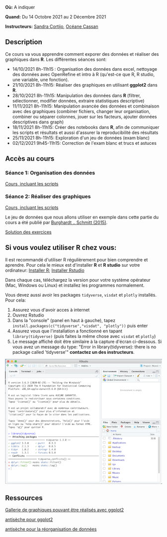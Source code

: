 **Où:** A indiquer

**Quand:** Du 14 Octobre 2021 au 2 Décembre 2021

**Instructeurs:** 
[Sandra Cortijo](mailto:sandra.cortijo@cnrs.fr), 
[Océane Cassan](mailto:Oceane.CASSAN@cnrs.fr)


## Description

Ce cours va vous apprendre comment exporer des données et réaliser des graphiques dans **R**. 
Les différentes séances sont:
- 14/10/2021 8h-11h15 : Organisation des données dans excel, nettoyage des données avec OpenRefine et intro à R (qu'est-ce que R, R studio, une variable, une fonction).
- 21/10/2021 8h-11h15: Réaliser des graphiques en utilisant **ggplot2** dans **R**. 
- 28/10/2021 8h-11h15: Manipulation des données dans **R** (filtrer, sélectionner, modifier données, extraire statistiques descriptive)
- 11/11/2021 8h-11h15: Manipulation avancée des données et combinaison avec des graphiques (combiner fichiers, changer leur organisation, combiner ou séparer colonnes, jouer sur les facteurs, ajouter données descriptives dans graph)
- 18/11/2021 8h-11h15: Créer des notebooks dans **R**, afin de communiquer les scripts et résultats et aussi d'assurer la reproducibilité des résultats  
- 25/11/2021 8h-11h15: Exploration d'un jeu de données (exam blanc)
- 02/12/2021 9h45-11h15: Correction de l'exam blanc et trucs et astuces



## Accès au cours

### Séance 1: Organisation des données

[Cours, incluant les scripts](Organisation_lesson/materiel/organisation_lesson.html)  

### Séance 2: Réaliser des graphiques

[Cours, incluant les scripts](ggplot_lesson/materiel/ggplot_lesson.html)  

Le jeu de données que nous allons utiliser en exemple dans cette partie du cours a été publié par 
[Burghardt .. Schmitt (2015)](https://doi.org/10.1111/nph.13799). 


[Solution des exercices](ggplot_lesson/materiel/ggplot_exercise_solutions.html)




## Si vous voulez utiliser R chez vous: 
Il est recommandé d'utiliser R régulièrement pour bien comprendre et aprendre. Pour cela le mieux est d'installer **R** et **R studio** sur votre ordinateur:
[Installer R](https://cran.biotools.fr/);
[Installer Rstudio](https://rstudio.com/products/rstudio/download/)

Dans chaque cas, téléchargez la version pour votre système opérateur (Mac, Windows ou Linux) et installez les programmes normalement.

Vous devez aussi avoir les packages `tidyverse`, `visdat` et `plotly` installés. 
Pour cela:
1. Assurez vous d'avoir acces à internet
2. Ouvrez Rstudio
3. Dans la "console" (panel en haut à gauche), tapez `install.packages(c("tidyverse","visdat", "plotly"))` puis enter
4. Assurez vous que l'installation a fonctionné en tapant `library(tidyverse)` (puis faites la même chose avec `visdat` et `plotly`)
5. Le message affiché doit être similaire à la capture d'écran ci-dessous. Si vous avez un message du type: 
"Error in library(tidyverse): there is no package called 'tidyverse'"
**contactez un des instructeurs**.

![capture d'écran d'un installation correcte](installation_package_instructions.png)





## Ressources 

[Gallerie de graphiques pouvant être réalisés avec ggplot2](https://www.r-graph-gallery.com/)

[antisèche pour ggplot2](https://rstudio.com/wp-content/uploads/2015/03/ggplot2-cheatsheet.pdf)

[antisèche pour la réorganisation de données](module01_data_and_files/materials/data_organisation.md)







